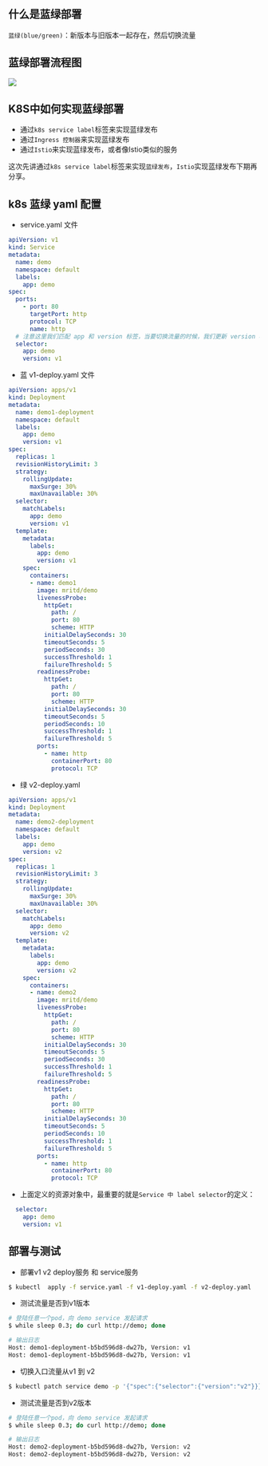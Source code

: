 ## 什么是蓝绿部署
`蓝绿(blue/green)`：新版本与旧版本一起存在，然后切换流量

## 蓝绿部署流程图
![](https://www.yp14.cn/img/blue-green-deploy.png)

## K8S中如何实现蓝绿部署
- 通过`k8s service label`标签来实现蓝绿发布
- 通过`Ingress 控制器`来实现蓝绿发布
- 通过`Istio`来实现蓝绿发布，或者像Istio类似的服务

这次先讲通过`k8s service label`标签来实现`蓝绿发布`，`Istio`实现蓝绿发布下期再分享。

## k8s 蓝绿 yaml 配置
- service.yaml 文件

```yaml
apiVersion: v1
kind: Service
metadata:
  name: demo
  namespace: default
  labels:
    app: demo
spec:
  ports:
    - port: 80
      targetPort: http
      protocol: TCP
      name: http
  # 注意这里我们匹配 app 和 version 标签，当要切换流量的时候，我们更新 version 标签的值，比如：v2
  selector:
    app: demo
    version: v1
```

- 蓝 v1-deploy.yaml 文件
```yaml
apiVersion: apps/v1
kind: Deployment
metadata:
  name: demo1-deployment
  namespace: default
  labels:
    app: demo
    version: v1
spec:
  replicas: 1
  revisionHistoryLimit: 3
  strategy:
    rollingUpdate:
      maxSurge: 30%
      maxUnavailable: 30%
  selector:
    matchLabels:
      app: demo
      version: v1
  template:
    metadata:
      labels:
        app: demo
        version: v1
    spec:
      containers:
      - name: demo1
        image: mritd/demo
        livenessProbe:
          httpGet:
            path: /
            port: 80
            scheme: HTTP
          initialDelaySeconds: 30
          timeoutSeconds: 5
          periodSeconds: 30
          successThreshold: 1
          failureThreshold: 5
        readinessProbe:
          httpGet:
            path: /
            port: 80
            scheme: HTTP
          initialDelaySeconds: 30
          timeoutSeconds: 5
          periodSeconds: 10
          successThreshold: 1
          failureThreshold: 5
        ports:
          - name: http
            containerPort: 80
            protocol: TCP
```

- 绿 v2-deploy.yaml
```yaml
apiVersion: apps/v1
kind: Deployment
metadata:
  name: demo2-deployment
  namespace: default
  labels:
    app: demo
    version: v2
spec:
  replicas: 1
  revisionHistoryLimit: 3
  strategy:
    rollingUpdate:
      maxSurge: 30%
      maxUnavailable: 30%
  selector:
    matchLabels:
      app: demo
      version: v2
  template:
    metadata:
      labels:
        app: demo
        version: v2
    spec:
      containers:
      - name: demo2
        image: mritd/demo
        livenessProbe:
          httpGet:
            path: /
            port: 80
            scheme: HTTP
          initialDelaySeconds: 30
          timeoutSeconds: 5
          periodSeconds: 30
          successThreshold: 1
          failureThreshold: 5
        readinessProbe:
          httpGet:
            path: /
            port: 80
            scheme: HTTP
          initialDelaySeconds: 30
          timeoutSeconds: 5
          periodSeconds: 10
          successThreshold: 1
          failureThreshold: 5
        ports:
          - name: http
            containerPort: 80
            protocol: TCP
```

- 上面定义的资源对象中，最重要的就是`Service 中 label selector`的定义：
```yaml
  selector:
    app: demo
    version: v1
```

## 部署与测试
- 部署v1 v2 deploy服务 和 service服务
```bash
$ kubectl  apply -f service.yaml -f v1-deploy.yaml -f v2-deploy.yaml
```

- 测试流量是否到v1版本
```bash
# 登陆任意一个pod，向 demo service 发起请求
$ while sleep 0.3; do curl http://demo; done

# 输出日志
Host: demo1-deployment-b5bd596d8-dw27b, Version: v1
Host: demo1-deployment-b5bd596d8-dw27b, Version: v1
```

- 切换入口流量从v1 到 v2
```bash
$ kubectl patch service demo -p '{"spec":{"selector":{"version":"v2"}}}'
```

- 测试流量是否到v2版本
```bash
# 登陆任意一个pod，向 demo service 发起请求
$ while sleep 0.3; do curl http://demo; done

# 输出日志
Host: demo2-deployment-b5bd596d8-dw27b, Version: v2
Host: demo2-deployment-b5bd596d8-dw27b, Version: v2
```